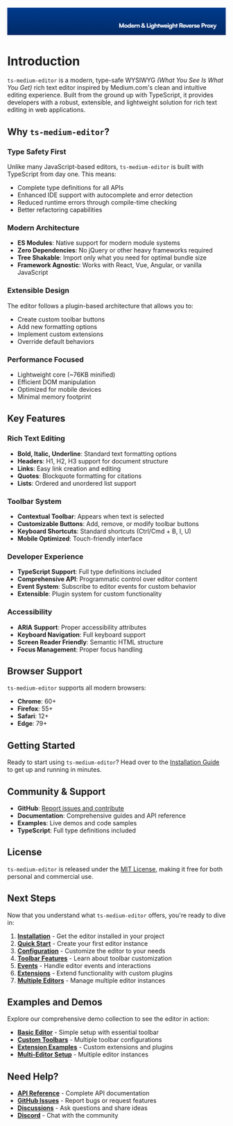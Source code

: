 <p align="center"><img src="https://github.com/stacksjs/rpx/blob/main/.github/art/cover.jpg?raw=true" alt="Social Card of this repo"></p>

# Introduction

`ts-medium-editor` is a modern, type-safe WYSIWYG _(What You See Is What You Get)_ rich text editor inspired by Medium.com's clean and intuitive editing experience. Built from the ground up with TypeScript, it provides developers with a robust, extensible, and lightweight solution for rich text editing in web applications.

## Why `ts-medium-editor`?

### **Type Safety First**
Unlike many JavaScript-based editors, `ts-medium-editor` is built with TypeScript from day one. This means:
- Complete type definitions for all APIs
- Enhanced IDE support with autocomplete and error detection
- Reduced runtime errors through compile-time checking
- Better refactoring capabilities

### **Modern Architecture**
- **ES Modules**: Native support for modern module systems
- **Zero Dependencies**: No jQuery or other heavy frameworks required
- **Tree Shakable**: Import only what you need for optimal bundle size
- **Framework Agnostic**: Works with React, Vue, Angular, or vanilla JavaScript

### **Extensible Design**
The editor follows a plugin-based architecture that allows you to:
- Create custom toolbar buttons
- Add new formatting options
- Implement custom extensions
- Override default behaviors

### **Performance Focused**
- Lightweight core (~76KB minified)
- Efficient DOM manipulation
- Optimized for mobile devices
- Minimal memory footprint

## Key Features

### Rich Text Editing
- **Bold, Italic, Underline**: Standard text formatting options
- **Headers**: H1, H2, H3 support for document structure
- **Links**: Easy link creation and editing
- **Quotes**: Blockquote formatting for citations
- **Lists**: Ordered and unordered list support

### Toolbar System
- **Contextual Toolbar**: Appears when text is selected
- **Customizable Buttons**: Add, remove, or modify toolbar buttons
- **Keyboard Shortcuts**: Standard shortcuts (Ctrl/Cmd + B, I, U)
- **Mobile Optimized**: Touch-friendly interface

### Developer Experience
- **TypeScript Support**: Full type definitions included
- **Comprehensive API**: Programmatic control over editor content
- **Event System**: Subscribe to editor events for custom behavior
- **Extensible**: Plugin system for custom functionality

### Accessibility
- **ARIA Support**: Proper accessibility attributes
- **Keyboard Navigation**: Full keyboard support
- **Screen Reader Friendly**: Semantic HTML structure
- **Focus Management**: Proper focus handling

## Browser Support

`ts-medium-editor` supports all modern browsers:

- **Chrome**: 60+
- **Firefox**: 55+
- **Safari**: 12+
- **Edge**: 79+

## Getting Started

Ready to start using `ts-medium-editor`? Head over to the [Installation Guide](/install) to get up and running in minutes.

## Community & Support

- **GitHub**: [Report issues and contribute](https://github.com/stacksjs/ts-medium-editor)
- **Documentation**: Comprehensive guides and API reference
- **Examples**: Live demos and code samples
- **TypeScript**: Full type definitions included

## License

`ts-medium-editor` is released under the [MIT License](/license), making it free for both personal and commercial use.

## Next Steps

Now that you understand what `ts-medium-editor` offers, you're ready to dive in:

1. **[Installation](/install)** - Get the editor installed in your project
2. **[Quick Start](/usage)** - Create your first editor instance
3. **[Configuration](/config)** - Customize the editor to your needs
4. **[Toolbar Features](/features/toolbar)** - Learn about toolbar customization
5. **[Events](/features/events)** - Handle editor events and interactions
6. **[Extensions](/extensions)** - Extend functionality with custom plugins
7. **[Multiple Editors](/advanced/multiple-editors)** - Manage multiple editor instances

## Examples and Demos

Explore our comprehensive demo collection to see the editor in action:

- **[Basic Editor](https://github.com/stacksjs/ts-medium-editor/blob/main/demo/index.html)** - Simple setup with essential toolbar
- **[Custom Toolbars](https://github.com/stacksjs/ts-medium-editor/blob/main/demo/custom-toolbar.html)** - Multiple toolbar configurations
- **[Extension Examples](https://github.com/stacksjs/ts-medium-editor/blob/main/demo/extension-example.html)** - Custom extensions and plugins
- **[Multi-Editor Setup](https://github.com/stacksjs/ts-medium-editor/blob/main/demo/multi-editor.html)** - Multiple editor instances

## Need Help?

- **[API Reference](/api)** - Complete API documentation
- **[GitHub Issues](https://github.com/stacksjs/ts-medium-editor/issues)** - Report bugs or request features
- **[Discussions](https://github.com/stacksjs/stacks/discussions)** - Ask questions and share ideas
- **[Discord](https://discord.gg/stacksjs)** - Chat with the community
